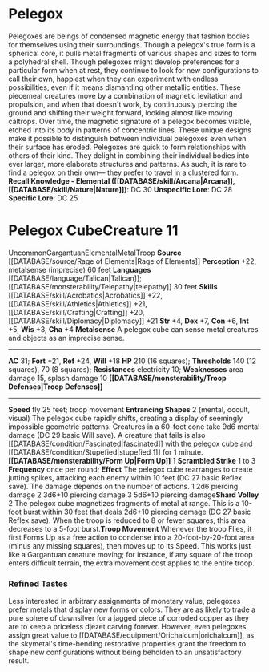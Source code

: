 ﻿---
ac: '19'
alignment: NG
all_resistance: null
burrow_speed: null
charisma: '+3'
climb_speed: null
constitution: '+2'
creature_ability:
- Assisted Mount
- Buck
- Gallop
creature_family: null
description: 'The pegasus is a winged horse prized for its capacity to serve as an
  aerial mount. Unfortunately for those who desire a saddle-trained pegasus, pegasi
  are wild creatures and do not readily accept even well-intentioned riders. Pegasi
  actively resist being mounted or controlled by evil creatures, attempting to buck
  an unwanted rider at every opportunity. A typical pegasus stands 6 feet high at
  the shoulder, weighs 1,500 pounds, and has a wingspan of 20 feet.<br/><br/> Pegasi
  are highly intelligent beasts and have a strong sense of pride and honor. The best
  way to entreat a pegasus is by speaking to it with grace and offering gifts appropriate
  to a creature of such majesty. Prospective riders who seek the mount for a worthy
  cause or virtuous quest have a much easier time coaxing a pegasus into granting
  its favor. Regardless, a pegasus never accepts a bit or saddle, for reasons both
  practical (a standard horse saddle interferes with its wings) and purely egotistical.<br/><br/>
  In the wild, pegasi live in small herds and establish territories on remote mountains
  where they are relatively safe from hunters and slavers. They mature at the same
  rate as horses and can even breed with other equines, though the outcome of such
  unions is typically a foal with the traits of its least magical parent. On rare
  occasions, the interbreeding of a pegasus and a unicorn may result in a winged unicorn
  with characteristics of both parents and an unrivaled sense of righteousness.<br/><br/>
  Some pegasi carry in them the blood of a mighty and heroic ancestor. These champions
  of pegasus-kind dedicate their long lives to the pursuit of justice. They possess
  powerful supernatural abilities to aid them in this fight, such as resistance to
  fire and poison, immunity to petrification, and holy hoof attacks.<br/><br/><b><u>Recall
  Knowledge - Beast</u> ( [[DATABASE/skill/Arcana|Arcana]] , [[DATABASE/skill/Nature|Nature]]
  )</b>: DC 18<br/><b><u>Unspecific Lore</u></b>: DC 16<br/><b><u>Specific Lore</u></b>:
  DC 13'
dexterity: '+4'
element: null
fly_speed: '80'
fortitude: '+9'
hardness: null
hp: '55'
id: '329'
immunity: null
intelligence: '+0'
land_speed: '40'
language:
- "[[DATABASE/language/Common|Common]] ; (can\u2019t speak any language)"
level: '3'
max_speed: '80'
name: Pegasus
perception: '+12'
rarity: Common
reflex: '+11'
resistance: null
rus_type_level: null
school: null
sense:
- darkvision
- scent (imprecise) 30 feet
size: Large
skill:
- '[[DATABASE/skill/Acrobatics|Acrobatics]] +11'
- '[[DATABASE/skill/Athletics|Athletics]] +10'
source: '[[DATABASE/source/Bestiary|Bestiary]]'
speed:
- 40 feet
- fly 80 feet
spell: null
strength: '+3'
strength_req: '3'
strongest_save:
- Reflex
swim_speed: null
trait:
- '[[DATABASE/trait/Beast|Beast]]'
type: Creature
vision: Darkvision
weakest_save:
- Will
weakness: null
will: '+7'
wisdom: '+2'

---
# Pelegox

Pelegoxes are beings of condensed magnetic energy that fashion bodies for themselves using their surroundings. Though a pelegox's true form is a spherical core, it pulls metal fragments of various shapes and sizes to form a polyhedral shell. Though pelegoxes might develop preferences for a particular form when at rest, they continue to look for new configurations to call their own, happiest when they can experiment with endless possibilities, even if it means dismantling other metallic entities.
 These piecemeal creatures move by a combination of magnetic levitation and propulsion, and when that doesn't work, by continuously piercing the ground and shifting their weight forward, looking almost like moving caltrops. Over time, the magnetic signature of a pelegox becomes visible, etched into its body in patterns of concentric lines. These unique designs make it possible to distinguish between individual pelegoxes even when their surface has eroded.
 Pelegoxes are quick to form relationships with others of their kind. They delight in combining their individual bodies into ever larger, more elaborate structures and patterns. As such, it is rare to find a pelegox on their own— they prefer to travel in a clustered form.
**Recall Knowledge - Elemental ([[DATABASE/skill/Arcana|Arcana]], [[DATABASE/skill/Nature|Nature]])**: DC 30
**Unspecific Lore**: DC 28
**Specific Lore**: DC 25

# Pelegox Cube<span class="item-type">Creature 11</span>

<span class="trait-uncommon item-trait">Uncommon</span><span class="trait-size item-trait">Gargantuan</span><span class="item-trait">Elemental</span><span class="item-trait">Metal</span><span class="item-trait">Troop</span>
**Source** [[DATABASE/source/Rage of Elements|Rage of Elements]]
**Perception** +22; metalsense (imprecise) 60 feet
**Languages** [[DATABASE/language/Talican|Talican]]; [[DATABASE/monsterability/Telepathy|telepathy]] 30 feet
**Skills** [[DATABASE/skill/Acrobatics|Acrobatics]] +22, [[DATABASE/skill/Athletics|Athletics]] +21, [[DATABASE/skill/Crafting|Crafting]] +20, [[DATABASE/skill/Diplomacy|Diplomacy]] +21
**Str** +4, **Dex** +7, **Con** +6, **Int** +5, **Wis** +3, **Cha** +4
**Metalsense** A pelegox cube can sense metal creatures and objects as an imprecise sense.

---
**AC** 31; **Fort** +21, **Ref** +24, **Will** +18
**HP** 210 (16 squares); **Thresholds** 140 (12 squares), 70 (8 squares); **Resistances** electricity 10; **Weaknesses** area damage 15, splash damage 10
<span class="in-box-ability">**[[DATABASE/monsterability/Troop Defenses|Troop Defenses]]** </span>

---
**Speed** fly 25 feet; troop movement
<span class="in-box-ability">**Entrancing Shapes** <span class="action-icon">2</span> (mental, occult, visual) The pelegox cube rapidly shifts, creating a display of seemingly impossible geometric patterns. Creatures in a 60-foot cone take 9d6 mental damage (DC 29 basic Will save). A creature that fails is also [[DATABASE/condition/Fascinated|fascinated]] with the pelegox cube and [[DATABASE/condition/Stupefied|stupefied 1]] for 1 minute.</span><span class="in-box-ability">**[[DATABASE/monsterability/Form Up|Form Up]]** <span class="action-icon">1</span> </span><span class="in-box-ability">**Scrambled Strike** <span class="action-icon">1</span> to <span class="action-icon">3</span> **Frequency** once per round; **Effect** The pelegox cube rearranges to create jutting spikes, attacking each enemy within 10 feet (DC 27 basic Reflex save). The damage depends on the number of actions.
 <span class="action-icon">1</span> 2d6 piercing damage
 <span class="action-icon">2</span> 3d6+10 piercing damage
 <span class="action-icon">3</span> 5d6+10 piercing damage</span><span class="in-box-ability">**Shard Volley** <span class="action-icon">2</span> The pelegox cube magnetizes fragments of metal at range. This is a 10-foot burst within 30 feet that deals 2d6+10 piercing damage (DC 27 basic Reflex save). When the troop is reduced to 8 or fewer squares, this area decreases to a 5-foot burst.</span><span class="in-box-ability">**Troop Movement** Whenever the troop Flies, it first Forms Up as a free action to condense into a 20-foot-by-20-foot area (minus any missing squares), then moves up to its Speed. This works just like a Gargantuan creature moving; for instance, if any square of the troop enters difficult terrain, the extra movement cost applies to the entire troop.</span>

###  Refined Tastes

Less interested in arbitrary assignments of monetary value, pelegoxes prefer metals that display new forms or colors. They are as likely to trade a pure sphere of dawnsilver for a jagged piece of corroded copper as they are to keep a priceless djezet carving forever. However, even pelegoxes assign great value to [[DATABASE/equipment/Orichalcum|orichalcum]], as the skymetal's time-bending restorative properties grant the freedom to shape new configurations without being beholden to an unsatisfactory result.